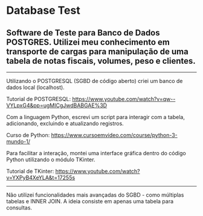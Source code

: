 # Database Test
 <h2>Software de Teste para Banco de Dados POSTGRES. Utilizei meu conhecimento em transporte de cargas para manipulação de uma tabela de notas fiscais, volumes, peso e clientes.</h2>
 <hr>

Utilizando o POSTGRESQL (SGBD de código aberto) criei um banco de dados local (localhost).

Tutorial de POSTGRESQL: https://www.youtube.com/watch?v=qw--VYLpxG4&pp=ugMICgJwdBABGAE%3D

Com a linguagem Python, escrevi um script para interagir com a tabela, adicionando, excluindo e atualizando registros.

Curso de Python: https://www.cursoemvideo.com/course/python-3-mundo-1/

Para facilitar a interação, montei uma interface gráfica dentro do código Python utilizando o módulo TKinter.

Tutorial de TKinter: https://www.youtube.com/watch?v=YXPyB4XeYLA&t=17255s

<hr>

Não utilizei funcionalidades mais avançadas do SGBD - como múltiplas tabelas e INNER JOIN. A ideia consiste em apenas uma tabela para consultas.





